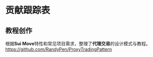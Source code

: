 # 贡献跟踪表

## 教程创作
根据**Sui Move**特性和常见项目需求，整理了**代理交易**的设计模式与教程。  
https://github.com/RandyPen/ProxyTradingPattern